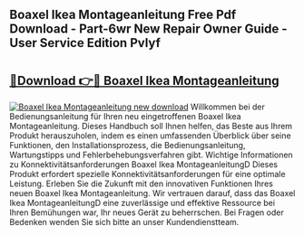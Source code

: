 ## Boaxel Ikea Montageanleitung Free Pdf Download - Part-6wr New Repair Owner Guide - User Service Edition PvIyf

# <h2><a href="http://df6sqy.blite.top/?on=Boaxel+Ikea+Montageanleitung">🔗Download 👉🔴 Boaxel Ikea Montageanleitung</a></h2>

[![Boaxel Ikea Montageanleitung new download](https://i.imgur.com/lujVjoI.png)](http://df6sqy.blite.top/?on=Boaxel+Ikea+Montageanleitung)
Willkommen bei der Bedienungsanleitung für Ihren neu eingetroffenen Boaxel Ikea Montageanleitung. Dieses Handbuch soll Ihnen helfen, das Beste aus Ihrem Produkt herauszuholen, indem es einen umfassenden Überblick über seine Funktionen, den Installationsprozess, die Bedienungsanleitung, Wartungstipps und Fehlerbehebungsverfahren gibt. Wichtige Informationen zu Konnektivitätsanforderungen Boaxel Ikea MontageanleitungD Dieses Produkt erfordert spezielle Konnektivitätsanforderungen für eine optimale Leistung. Erleben Sie die Zukunft mit den innovativen Funktionen Ihres neuen Boaxel Ikea Montageanleitung. Wir vertrauen darauf, dass das Boaxel Ikea MontageanleitungD eine zuverlässige und effektive Ressource bei Ihren Bemühungen war, Ihr neues Gerät zu beherrschen. Bei Fragen oder Bedenken wenden Sie sich bitte an unser Kundendienstteam.
